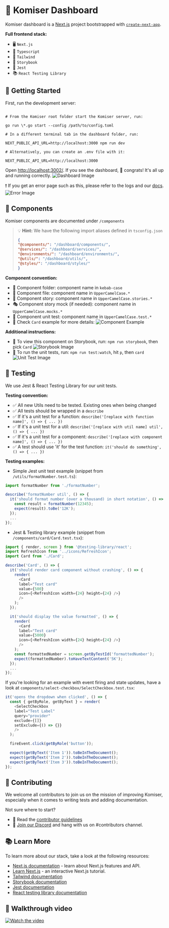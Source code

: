# 🚀 Komiser Dashboard

Komiser dashboard is a [Next.js](https://nextjs.org/) project bootstrapped with [`create-next-app`](https://github.com/vercel/next.js/tree/canary/packages/create-next-app).

**Full frontend stack:**

- 🖥 `Next.js`
- 📜 `Typescript`
- 🎨 `Tailwind`
- 📖 `Storybook`
- 🧪 `Jest`
- 📚 `React Testing Library`

## 🚀 Getting Started

First, run the development server:

```shell

# From the Komiser root folder start the Komiser server, run:

go run \*.go start --config /path/to/config.toml

# In a different terminal tab in the dashboard folder, run:

NEXT_PUBLIC_API_URL=http://localhost:3000 npm run dev

# Alternatively, you can create an .env file with it:

NEXT_PUBLIC_API_URL=http://localhost:3000
```

Open [http://localhost:3002/](http://localhost:3002). If you see the dashboard, 🎉 congrats! It's all up and running correctly.
![Dashboard Image](https://user-images.githubusercontent.com/13384559/224318056-3d2c68bc-aa56-49c8-841a-bb297e380dc9.png)

❗ If you get an error page such as this, please refer to the logs and our [docs](https://docs.komiser.io/docs/introduction/getting-started).
![Error Image](https://user-images.githubusercontent.com/13384559/224320642-0bf6814b-d97a-4ad9-95a0-ca82e353c5d0.png)

## 🧩 Components

Komiser components are documented under `/components`

> 💡 **Hint:**
> We have the following import aliases defined in `tsconfig.json`
> ```json
> {
> "@components/": "/dashboard/components/",
> "@services/": "/dashboard/services/",
> "@environments/": "/dashboard/environments/",
> "@utils/": "/dashboard/utils/",
> "@styles/": "/dashboard/styles/"
> }
> ```

**Component convention:**

- 📁 Component folder: component name in `kebab-case`
- 📄 Component file: component name in `UpperCamelCase.*`
- 📖 Component story: component name in `UpperCamelCase.stories.*`
- 🎭 Component story mock (if needed): component name in `UpperCamelCase.mocks.*`
- 🧪 Component unit test: component name in `UpperCamelCase.test.*`
- 🧐 Check `Card` example for more details:
  ![Component Example](https://user-images.githubusercontent.com/13384559/224307211-2ce62245-de24-4ee7-a156-fb54d8d34b4f.png)

**Additional instructions:**

- 📖 To view this component on Storybook, run: `npm run storybook`, then pick `Card`
  ![Storybook Image](https://user-images.githubusercontent.com/13384559/224320112-e21d2ed4-1e22-4a33-adb3-6c236c4d4208.png)
- 🧪 To run the unit tests, run: `npm run test:watch`, hit `p`, then `card`
  ![Unit Test Image](https://user-images.githubusercontent.com/13384559/224320260-19b1359e-1bfb-4db5-8379-918dacd7da44.png)

## 🧪 Testing

We use Jest & React Testing Library for our unit tests.

**Testing convention:**

- ✅ All new Utils need to be tested. Existing ones when being changed
- ✅ All tests should be wrapped in a `describe`
- ✅ If it's a unit test for a function: `describe('[replace with function name]', () => { ... })`
- ✅ If it's a unit test for a util: `describe('[replace with util name] util', () => { ... })`
- ✅ If it's a unit test for a component: `describe('[replace with component name]', () => { ... })`
- ✅ A test should use 'it' for the test function: `it('should do something', () => { ... })`

**Testing examples:**

- Simple Jest unit test example (snippet from `/utils/formatNumber.test.ts`):

```typescript
import formatNumber from './formatNumber';

describe('formatNumber util', () => {
  it('should format number (over a thousand) in short notation', () => {
    const result = formatNumber(12345);
    expect(result).toBe('12K');
  });
  ...
});
```

- Jest & Testing library example (snippet from `/components/card/Card.test.tsx`):

```typescript
import { render, screen } from '@testing-library/react';
import RefreshIcon from '../icons/RefreshIcon';
import Card from './Card';

describe('Card', () => {
  it('should render card component without crashing', () => {
    render(
      <Card
      label="Test card"
      value={500}
      icon={<RefreshIcon width={24} height={24} />}
      />
    );
  });

  it('should display the value formatted', () => {
    render(
      <Card
      label="Test card"
      value={5000}
      icon={<RefreshIcon width={24} height={24} />}
      />
    );
    const formattedNumber = screen.getByTestId('formattedNumber');
    expect(formattedNumber).toHaveTextContent('5K');
  });
  ...
});
```

If you're looking for an example with event firing and state updates, have a look at `components/select-checkbox/SelectCheckbox.test.tsx`:
```typescript
it('opens the dropdown when clicked', () => {
  const { getByRole, getByText } = render(
    <SelectCheckbox
    label="Test Label"
    query="provider"
    exclude={[]}
    setExclude={() => {}}
    />
  );

  fireEvent.click(getByRole('button'));

  expect(getByText('Item 1')).toBeInTheDocument();
  expect(getByText('Item 2')).toBeInTheDocument();
  expect(getByText('Item 3')).toBeInTheDocument();
});
```

## 🤝 Contributing

We welcome all contributors to join us on the mission of improving Komiser, especially when it comes to writing tests and adding documentation.

Not sure where to start?

- 📖 Read the [contributor guidelines](https://docs.komiser.io/docs/introduction/community)
- 💬 [Join our Discord](https://discord.tailwarden.com/) and hang with us on #contributors channel.

## 📚 Learn More

To learn more about our stack, take a look at the following resources:

- [Next.js documentation](https://nextjs.org/docs) - learn about Next.js features and API.
- [Learn Next.js](https://nextjs.org/learn) - an interactive Next.js tutorial.
- [Tailwind documentation](https://tailwindcss.com/docs/)
- [Storybook documentation](https://storybook.js.org/docs/react/get-started/whats-a-story)
- [Jest documentation](https://jestjs.io/docs/getting-started)
- [React testing library documentation](https://testing-library.com/docs/dom-testing-library/intro)

## 🎥 Walkthrough video

[![Watch the video](https://komiser-assets-cdn.s3.eu-central-1.amazonaws.com/images/dashboard-contrib-video-thumb.png)](https://www.youtube.com/watch?v=uwxj11-eRt8)
